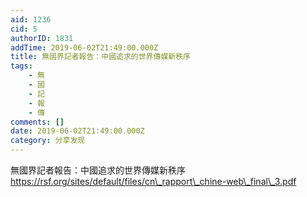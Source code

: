 ```yaml
---
aid: 1236
cid: 5
authorID: 1831
addTime: 2019-06-02T21:49:00.000Z
title: 無國界記者報告：中國追求的世界傳媒新秩序
tags:
    - 無
    - 國
    - 記
    - 報
    - 傳
comments: []
date: 2019-06-02T21:49:00.000Z
category: 分享发现
---
```


無國界記者報告：中國追求的世界傳媒新秩序 https://rsf.org/sites/default/files/cn\_rapport\_chine-web\_final\_3.pdf
